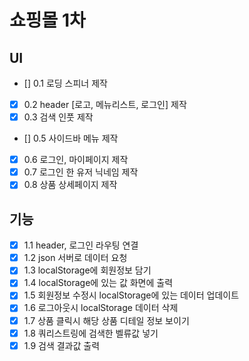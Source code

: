 # 쇼핑몰 1차

## UI
- [] 0.1 로딩 스피너 제작
- [X] 0.2 header [로고, 메뉴리스트, 로그인] 제작
- [X] 0.3 검색 인풋 제작
- [] 0.5 사이드바 메뉴 제작
- [X] 0.6 로그인, 마이페이지 제작
- [X] 0.7 로그인 한 유저 닉네임 제작
- [X] 0.8 상품 상세페이지 제작

## 기능 
- [X] 1.1 header, 로그인 라우팅 연결
- [X] 1.2 json 서버로 데이터 요청
- [X] 1.3 localStorage에 회원정보 담기
- [X] 1.4 localStorage에 있는 값 화면에 출력
- [X] 1.5 회원정보 수정시 localStorage에 있는 데이터 업데이트
- [X] 1.6 로그아웃시 localStorage 데이터 삭제
- [X] 1.7 상품 클릭시 해당 상품 디테일 정보 보이기
- [X] 1.8 쿼리스트링에 검색한 벨류값 넣기
- [X] 1.9 검색 결과값 출력 
